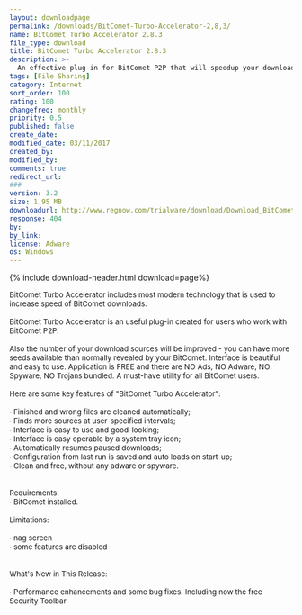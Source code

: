 ```yaml
---
layout: downloadpage
permalink: /downloads/BitComet-Turbo-Accelerator-2,8,3/
name: BitComet Turbo Accelerator 2.8.3
file_type: download
title: BitComet Turbo Accelerator 2.8.3
description: >-
  An effective plug-in for BitComet P2P that will speedup your downloads
tags: [File Sharing]
category: Internet
sort_order: 100
rating: 100
changefreq: monthly
priority: 0.5
published: false
create_date:
modified_date: 03/11/2017
created_by:
modified_by:
comments: true
redirect_url:
###
version: 3.2
size: 1.95 MB
downloadurl: http://www.regnow.com/trialware/download/Download_BitCometTurboAccelerator_installer.exe?item=12769 18&affiliate=22260
response: 404
by:
by_link:
license: Adware  
os: Windows
---
```


{% include download-header.html download=page%}

<p style="fix-download-text !important">
<p><font size="2">BitComet Turbo Accelerator includes most modern technology that is used to increase speed of BitComet downloads. <br />
<br />
BitComet Turbo Accelerator is an useful plug-in created for users who work with BitComet P2P. <br />
<br />
Also the number of your download sources will be improved - you can have more seeds available than normally revealed by your BitComet. Interface is beautiful and easy to use. Application is FREE and there are NO Ads, NO Adware, NO Spyware, NO Trojans bundled. A must-have utility for all BitComet users. <br />
<br />
Here are some key features of "BitComet Turbo Accelerator": <br />
<br />
· Finished and wrong files are cleaned automatically; <br />
· Finds more sources at user-specified intervals; <br />
· Interface is easy to use and good-looking; <br />
· Interface is easy operable by a system tray icon; <br />
· Automatically resumes paused downloads; <br />
· Configuration from last run is saved and auto loads on start-up; <br />
· Clean and free, without any adware or spyware. <br />
<br />
<br />
Requirements: <br />
· BitComet installed. <br />
<br />
Limitations: <br />
<br />
· nag screen <br />
· some features are disabled <br />
<br />
<br />
What's New in This Release: <br />
<br />
· Performance enhancements and some bug fixes. Including now the free Security Toolbar</font></p></p>
